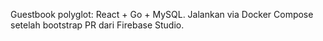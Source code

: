 Guestbook polyglot: React + Go + MySQL. Jalankan via Docker Compose setelah bootstrap PR dari Firebase Studio.
